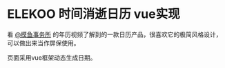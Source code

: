 # ELEKOO 时间消逝日历 vue实现

看 [@摸鱼事务所](https://www.bilibili.com/video/BV1SwiBYXEWt/?share_source=copy_web&vd_source=86c8f9ec5afe27c816c150a56b53d7fa&t=2181) 的年历视频了解到的一款日历产品，很喜欢它的极简风格设计，可以做出来当作屏保使用。

页面采用vue框架动态生成日期。
